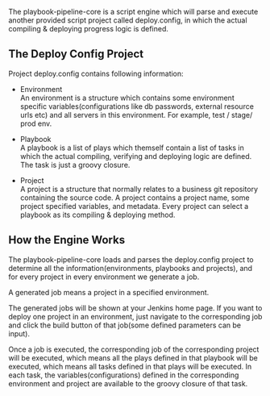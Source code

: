 The playbook-pipeline-core is a script engine which will parse and execute another provided script project called deploy.config, in which the actual compiling & deploying progress logic is defined.

## The Deploy Config Project

Project deploy.config contains following information:

* Environment  
  An environment is a structure which contains some environment specific variables(configurations like db passwords, external resource urls etc) and all servers in this environment. For example, test / stage/ prod env.

* Playbook  
  A playbook is a list of plays which themself contain a list of tasks in which the actual compiling, verifying and deploying logic are defined. The task is just a groovy closure.

* Project  
  A project is a structure that normally relates to a business git repository containing the source code. A project contains a project name, some project specified variables, and metadata. Every project can select a playbook as its compiling & deploying method.

## How the Engine Works

The playbook-pipeline-core loads and parses the deploy.config project to determine all the information(environments, playbooks and projects), and for every project in every environment we generate a job.

A generated job means a project in a specified environment.

The generated jobs will be shown at your Jenkins home page. If you want to deploy one project in an environment, just navigate to the corresponding job and click the build button of that job(some defined parameters can be input).

Once a job is executed, the corresponding job of the corresponding project will be executed, which means all the plays defined in that playbook will be executed, which means all tasks defined in that plays will be executed. In each task, the variables(configurations) defined in the corresponding environment and project are available to the groovy closure of that task.